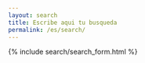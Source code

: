 ```yaml
---
layout: search
title: Escribe aqui tu busqueda
permalink: /es/search/
---
```


<div class="search-content is--visible">
  {% include search/search_form.html %}
</div>